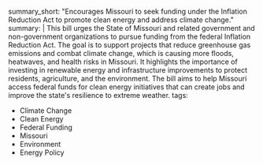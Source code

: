 summary_short: "Encourages Missouri to seek funding under the Inflation Reduction Act to promote clean energy and address climate change."
summary: |
  This bill urges the State of Missouri and related government and non-government organizations to pursue funding from the federal Inflation Reduction Act. The goal is to support projects that reduce greenhouse gas emissions and combat climate change, which is causing more floods, heatwaves, and health risks in Missouri. It highlights the importance of investing in renewable energy and infrastructure improvements to protect residents, agriculture, and the environment. The bill aims to help Missouri access federal funds for clean energy initiatives that can create jobs and improve the state's resilience to extreme weather.
tags:
  - Climate Change
  - Clean Energy
  - Federal Funding
  - Missouri
  - Environment
  - Energy Policy
